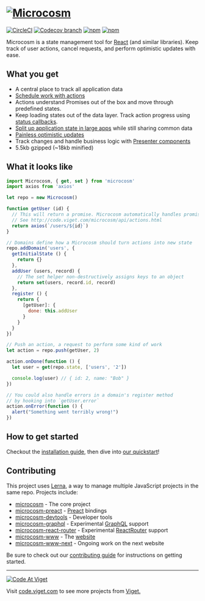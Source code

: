 # [![Microcosm](http://code.viget.com/microcosm/assets/microcosm.svg)](http://code.viget.com/microcosm/)

[![CircleCI](https://img.shields.io/circleci/project/vigetlabs/microcosm.svg?maxAge=2592000)](https://circleci.com/gh/vigetlabs/microcosm)
[![Codecov branch](https://img.shields.io/codecov/c/github/vigetlabs/microcosm/master.svg)](https://coveralls.io/github/vigetlabs/microcosm)
[![npm](https://img.shields.io/npm/v/microcosm.svg?maxAge=2592000)](https://www.npmjs.com/package/microcosm)
[![npm](https://img.shields.io/npm/dm/microcosm.svg?maxAge=2592000)](https://www.npmjs.com/package/microcosm)

Microcosm is a state management tool for [React](https://github.com/facebook/react) (and similar libraries). Keep track of user actions, cancel requests, and perform optimistic updates with ease.

## What you get

- A central place to track all application data
- [Schedule work with actions](./docs/api/actions.md)
- Actions understand Promises out of the box and move through predefined states.
- Keep loading states out of the data layer. Track action progress using [status callbacks](./docs/api/actions.md#ondonecallback-scope).
- [Split up application state in large apps](./docs/api/microcosm.md#fork) while still sharing common data
- [Painless optimistic updates](./docs/recipes/ajax.md)
- Track changes and handle business logic with [Presenter components](./docs/api/presenter.md)
- 5.5kb gzipped (~18kb minified)

## What it looks like

```javascript
import Microcosm, { get, set } from 'microcosm'
import axios from 'axios'

let repo = new Microcosm()

function getUser (id) {
  // This will return a promise. Microcosm automatically handles promises.
  // See http://code.viget.com/microcosm/api/actions.html
  return axios(`/users/${id}`)
}

// Domains define how a Microcosm should turn actions into new state
repo.addDomain('users', {
  getInitialState () {
    return {}
  },
  addUser (users, record) {
    // The set helper non-destructively assigns keys to an object
    return set(users, record.id, record)
  },
  register () {
    return {
      [getUser]: {
        done: this.addUser
      }
    }
  }
})

// Push an action, a request to perform some kind of work
let action = repo.push(getUser, 2)

action.onDone(function () {
  let user = get(repo.state, ['users', '2'])

  console.log(user) // { id: 2, name: "Bob" }
})

// You could also handle errors in a domain's register method
// by hooking into `getUser.error`
action.onError(function () {
  alert("Something went terribly wrong!")
})
```

## How to get started

Checkout the [installation guide](http://code.viget.com/microcosm/guides/installation.html), then dive into [our quickstart](http://code.viget.com/microcosm/guides/quickstart.html)!

## Contributing

This project uses [Lerna](https://github.com/lerna/lerna), a way to manage multiple JavaScript projects in the same repo. Projects include:

- [microcosm](./packages/microcosm) - The core project
- [microcosm-preact](./packages/microcosm-preact) - [Preact](https://github.com/developit/preact/) bindings
- [microcosm-devtools](./packages/microcosm-devtools) - Developer tools
- [microcosm-graphql](./packages/microcosm-graphql) - Experimental [GraphQL](https://graphql.org) support
- [microcosm-react-router](./packages/microcosm-react-router) - Experimental [ReactRouter](https://github.com/ReactTraining/react-router) support
- [microcosm-www](./packages/microcosm-www) - The [website](https://code.viget.com/microcosm)
- [microcosm-www-next](./packages/microcosm-www-next) - Ongoing work on the next website

Be sure to check out our [contributing guide](./CONTRIBUTING.md) for instructions on getting started.

---

<a href="http://code.viget.com">
  <img src="http://code.viget.com/github-banner.png" alt="Code At Viget">
</a>

Visit [code.viget.com](http://code.viget.com) to see more projects from [Viget.](https://viget.com)
